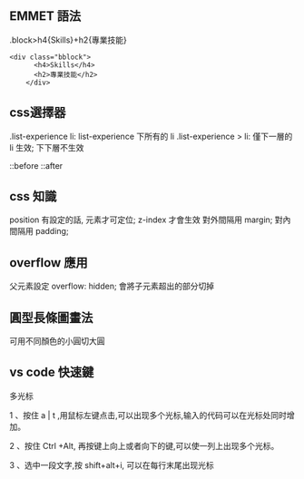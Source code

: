 ## EMMET 語法
.block>h4{Skills}+h2{專業技能}

```html=
<div class="bblock">
      <h4>Skills</h4>
      <h2>專業技能</h2>
    </div>
```

## css選擇器

.list-experience li: list-experience 下所有的 li
.list-experience > li: 僅下一層的li 生效; 下下層不生效

::before ::after

## css 知識

position 有設定的話, 元素才可定位; z-index 才會生效
對外間隔用 margin; 對內間隔用 padding;

## overflow 應用

父元素設定 overflow: hidden; 會將子元素超出的部分切掉

## 圓型長條圖畫法

可用不同顏色的小圓切大圓

## vs code 快速鍵

多光标

1 、按住 a | t ,用鼠标左键点击,可以出现多个光标,输入的代码可以在光标处同时增加。

2 、按住 Ctrl +Alt, 再按键上向上或者向下的键,可以使一列上出现多个光标。

3 、选中一段文字,按 shift+alt+i, 可以在每行末尾出现光标